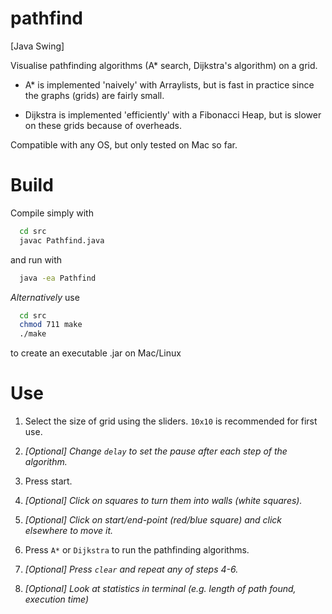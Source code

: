 # pathfind
[Java Swing] 

Visualise pathfinding algorithms (A* search, Dijkstra's algorithm) on a grid.

* A* is implemented 'naively' with Arraylists, but is fast in practice since the graphs (grids) are fairly small.

* Dijkstra is implemented 'efficiently' with a Fibonacci Heap, but is slower on these grids because of overheads.


Compatible with any OS, but only tested on Mac so far.

# Build

Compile simply with
```bash
  cd src
  javac Pathfind.java
```
and run with
```bash
  java -ea Pathfind
 ```

*Alternatively* use
```bash
  cd src
  chmod 711 make
  ./make
```
to create an executable .jar on Mac/Linux

# Use

1. Select the size of grid using the sliders. ```10x10``` is recommended for first use.

1. *\[Optional] Change ```delay``` to set the pause after each step of the algorithm.*

1. Press start.

1. *\[Optional] Click on squares to turn them into walls (white squares).*

1. *\[Optional] Click on start/end-point (red/blue square) and click elsewhere to move it.*

1. Press ```A*``` or ```Dijkstra``` to run the pathfinding algorithms.

1. *\[Optional] Press ```clear``` and repeat any of steps 4-6.*

1. *\[Optional] Look at statistics in terminal (e.g. length of path found, execution time)*
